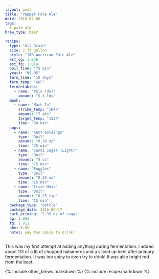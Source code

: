 ```yaml
---
layout: post
title: "Pepper Pale Ale"
date: 2016-02-06
tags:
  - pale ale
brew_type: beer

recipe:
  type: "All Grain"
  size: 2.75 gallon
  style: "18B American Pale Ale"
  est_og: 1.056
  est_fg: 1.014
  boil_time: "75 min"
  yeast: "US-05"
  ferm_time: "10 days"
  ferm_temp: "68F"
  fermentables:
    - name: "Pale (US)"
      amount: "5.5 lbs"
  mash:
    - name: "Mash In"
      strike_temp: "164F"
      amount: "7 qts"
      target_temp: "153F"
      time: "60 min"
  hops:
    - name: "Kent Goldings"
      type: "Boil"
      amount: "0.78 oz"
      time: "75 min"
    - name: "Candi Sugar (Light)"
      type: "Boil"
      amount: "8 oz"
      time: "75 min"
    - name: "Fuggles"
      type: "Boil"
      amount: "0.35 oz"
      time: "15 min"
    - name: "Irish Moss"
      type: "Boil"
      amount: "0.25 tsp"
      time: "15 min"
  package_type: "Bottle"
  package_date: 2016-02-17
  carb_priming: "2.35 oz of sugar"
  og: 1.063
  fg: 1.011
  abv: 6.8%
  notes: way too spicy to drink!
---
```

This was my first attempt at adding anything during fermentation. I added about 1/3 of a lb of chopped habaneros and a sliced up beet after primary fermentation. It was too spicy to even try to drink! It was also bright red from the beet.

{% include other_brews.markdown %}
{% include recipe.markdown %}
